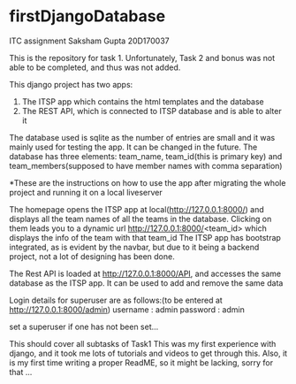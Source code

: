 # firstDjangoDatabase
ITC assignment
Saksham Gupta
20D170037

This is the repository for task 1.
Unfortunately, Task 2 and bonus was not able to be completed, and thus was not added.

This django project has two apps:
1) The ITSP app which contains the html templates and the database
2) The REST API, which is connected to ITSP database and is able to alter it

The database used is sqlite as the number of entries are small and it was mainly used for testing the app.
It can be changed in the future.
The database has three elements: team_name, team_id(this is primary key) and team_members(supposed to have member names with comma separation)

*These are the instructions on how to use the app after migrating the whole project and running it on a local liveserver

The homepage opens the ITSP app at local(http://127.0.0.1:8000/) and displays all the team names of all the teams in the database.
Clicking on them leads you to a dynamic url http://127.0.0.1:8000/<team_id> which displays the info of the team with that team_id
The ITSP app has bootstrap integrated, as is evident by the navbar, but due to it being a backend project, not a lot of designing has been done.

The Rest API is loaded at http://127.0.0.1:8000/API, and accesses the same database as the ITSP app. 
It can be used to add and remove the same data

Login details for superuser are as follows:(to be entered at http://127.0.0.1:8000/admin)
username : admin
password : admin

set a superuser if one has not been set...

This should cover all subtasks of Task1
This was my first experience with django, and it took me lots of tutorials and videos to get through this.
Also, it is my first time writing a proper ReadME, so it might be lacking, sorry for that ...




